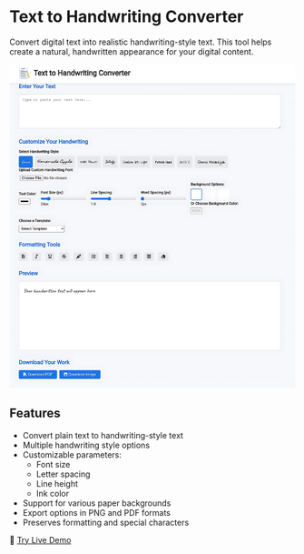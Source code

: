 # Text to Handwriting Converter

Convert digital text into realistic handwriting-style text. This tool helps create a natural, handwritten appearance for your digital content.

[![Preview](Preview.png)](https://youtu.be/RUiNi6av7fE?feature=shared)

## Features

- Convert plain text to handwriting-style text
- Multiple handwriting style options
- Customizable parameters:
  - Font size
  - Letter spacing
  - Line height
  - Ink color
- Support for various paper backgrounds
- Export options in PNG and PDF formats
- Preserves formatting and special characters

🔗 [Try Live Demo](https://amankumar0098.github.io/Text-to-Handwriting-Converter/)




